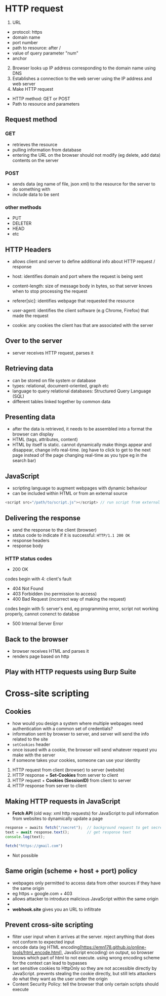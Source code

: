 # HTTP request 

1. URL
- protocol: https
- domain name 
- port number
- path to resource: after /
- value of query parameter "num"
- anchor

2. Browser looks up IP address corresponding to the domain name using DNS
3. Establishes a connection to the web server using the IP address and web server
4. Make HTTP request
- HTTP method: GET or POST
- Path to resource and parameters

## Request method 
### GET
- retrieves the resource
- pulling information from database
- entering the URL on the browser should not modify (eg delete, add data) contents on the server 

### POST
- sends data (eg name of file, json xml) to the resource for the server to do something with 
- include data to be sent

### other methods 
- PUT
- DELETER
- HEAD
- etc

## HTTP Headers
- allows client and server to define additional info about HTTP request / response

- host: identifies domain and port where the request is being sent 
- content-length: size of message body in bytes, so that server knows when to stop processing the request 
- referer[sic]: identifies webpage that requested the resource 
- user-agent: identifies the client software (e.g Chrome, Firefox) that made the request 
- cookie: any cookies the client has that are associated with the server

## Over to the server 
- server receives HTTP request, parses it

## Retrieving data
- can be stored on file system or database
- types: relational, document-oriented, graph etc
- language to query relational databases: Structured Query Language (SQL)
- different tables linked together by common data

## Presenting data
- after the data is retrieved, it needs to be assembled into a format the browser can display
- HTML (tags, attributes, content)
- HTML by itself is static. cannot dynamically make things appear and disappear, change info real-time. (eg have to click to get to the next page instead of the page changing real-time as you type eg in the search bar)

## JavaScript
- scripting language to augment webpages with dynamic behaviour
- can be included within HTML or from an external source
```JavaScript
<script src="/path/to/script.js"></script> // run script from external URL on the page 
```

## Delivering the response 
- send the response to the client (browser)
- status code to indicate if it is successful: `HTTP/1.1 200 OK`
- response headers
- response body

### HTTP status codes
- 200 OK

codes begin with 4: client's fault 
- 404 Not Found
- 403 Forbidden (no permission to access)
- 400 Bad Request (incorrect way of making the request)

codes begin with 5: server's end, eg programming error, script not working properly, cannot conenct to databse 
- 500 Internal Server Error 

## Back to the browser 
- browser receives HTML and parses it
- renders page based on http

## Play with HTTP requests using Burp Suite


# Cross-site scripting 

## Cookies 
- how would you design a system where multiple webpages need authentication with a common set of credentials?
- information sent by browser to server, and server will send the info related to the site
- `setCookies` header
- once issued with a cookie, the browser will send whatever request you make with the server
- if someone takes your cookies, someone can use your identity 

1. HTTP request from client (browser) to server (website)
2. HTTP response + **Set-Cookies** from server to client
3. HTTP request + **Cookies (SessionID)** from client to server
4. HTTP response from server to client 

## Making HTTP requests in JavaScript
- **Fetch API** (old way: xml http requests) for JavaScript to pull information from websites to dynamically update a page
``` JavaScript
response = awaits fetch("/secret");  // background request to get secret page and store in response. (successful authentication + send cookies --> fetch is possible) 
text = await response.text();        // get response text 
console.log(text);
```

```JavaScript
fetch("https://gmail.com")
```
- Not possible
  
## Same origin (scheme + host + port) policy 
- webpages only permitted to access data from other sources if they have the same origin 
- eg https + google.com + 403
- allows attacker to introduce malicious JavaScript within the same origin
- 
- **webhook.site** gives you an URL to infiltrate

## Prevent cross-site scripting 
- fliter user input when it arrives at the server. reject anything that does not conform to expected input
- encode data (eg HTML encoding[https://emn178.github.io/online-tools/html_encode.html], JavaScript encoding) on output, so browser knows which part of html to not execute. using wrong encoding scheme for the context can lead to bypasses 
- set sensitive cookies to HttpOnly so they are not accessible directly by JavaScript. prevents stealing the cookie directly, but still lets attackers do what they want as the user under the origin
- Content Security Policy: tell the browser that only certain scripts should execute 





